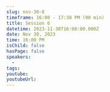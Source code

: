 ```yaml
---
slug: nov-30-8
timeframe: 16:00 - 17:30 PM (90 min)
title: Session 6
datetime: 2023-11-30T16:00:00.000Z
date: Nov 30, 2023
time: 16:00 PM
isChild: false
hasPage: false
speakers:
  -
tags:
youtube:
youtubeUrl:
---
```

